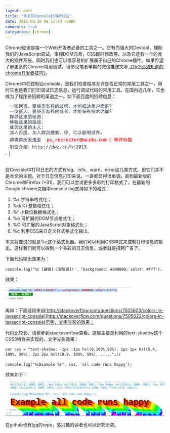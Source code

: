 ```yaml
---
layout: post
title: "多彩的Console打印新玩法"
date: 2015-09-28 08:53:40 +0800
comments: true
categories: [chrome]
---
```

Chrome应该是每一个Web开发者必备的工具之一。它有而强大的Devtool，辅助我们的JavaScript调试，审视DOM元素，CSS即时修改等。以及它还有一个的庞大的插件系统，同时我们也可以很容易的扩展属于自己的Chrome插件。如果希望了解更多的Chrome常用调试，请参见笔者早期的微信推送文章[《15个必须知道的chrome开发者技巧》](http://mp.weixin.qq.com/s?__biz=MjM5NTM1NDcyOQ==&mid=204026297&idx=1&sn=47294644cc7298ea3c57736ed0a75173&scene=23&srcid=0928aP9a3QHDyTOtc2Nhrszw#rd)。

Chrome中的控制台console，是我们检查程序允许是否正常的常用工具之一，同时它也是我们打印调试日志信息，运行调试代码的常用工具。在国内近几年，它也成为了程序员招聘的渠道之一。如下面百度的招聘信息：

![百度console招聘](/images/blog_img/baidu-console-recruitment.png)

在Console中打印日志的方式有log、info、warn、error这几类方式。但它们并不是本文的主题。对于日志信息打印来说，一直都显得很单调。直到最新版的Chrome和Firefox (+31)，我们可以尝试更多多彩的打印格式了。在最新的Google chrome文档中console.log支持如下的格式：

1. %s	字符串格式化；
2. %d/%i	整数格式化；
3. %f	小数位数据格式化；
4. %o	可扩展的DOM节点格式化；
5. %O	可扩展的JavaScript对象格式化；
6. %c	利用CSS来自定义样式格式化输出。

本文将要说的就是%c这个格式化器。我们可以利用CSS样式来控制打印信息的输出。这样我们就可以得到一个多彩的日志信息，或者就是招聘广告了。

下面代码输出效果为：

	console.log('%c [破狼]-[双狼说]!', 'background: #008000; color: #fff');

效果：

![彩色的console log](/images/blog_img/console-log-po-lang.png)

再如：下面这段来自[http://stackoverflow.com/questions/7505623/colors-in-javascript-console](http://stackoverflow.com/questions/7505623/colors-in-javascript-console)示例，文字光影的效果：

代码比较长，请移步到stackoverflow查看。这里主要是利用的text-shadow这个CSS3特性来实现的，文字光影效果：

	var css = "text-shadow: -1px -1px hsl(0,100%,50%), 1px 1px hsl(5.4, 100%, 50%), 3px 2px hsl(10.8, 100%, 50%), .....";// 

	console.log("%cExample %s", css, 'all code runs happy');

效果如下：

![彩色的console log](/images/blog_img/console-log-demo-colorful-code.jpg)

在github也有[log](https://github.com/adamschwartz/log)的repo，感兴趣的读者也可以研究研究。